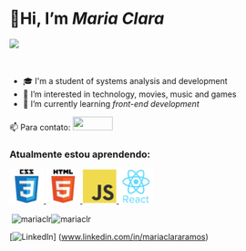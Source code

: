 # 👋Hi, I’m *Maria Clara*

<p align="left"><img src="https://i.pinimg.com/originals/75/8f/1c/758f1cd8cede9c3e4711306fc030f4ce.gif" width="250">
</p>
<br>

- :mortar_board: I'm a student of systems analysis and development 
- 👀 I’m interested in technology, movies, music and games 
- 🌱 I’m currently learning *front-end development*


📫 Para contato: <a href = "mailto:contatom.claraoliveiraramos@gmail.com"><img src="https://img.shields.io/badge/Gmail-D14836?style=for-the-badge&logo=gmail&logoColor=white" target="_blank" width="70" height="24" ></a>



<h3 align="left"> Atualmente estou aprendendo:</h3>
<p align="left"> <a href="https://www.w3schools.com/css/" target="_blank" rel="noreferrer"> <img src="https://raw.githubusercontent.com/devicons/devicon/master/icons/css3/css3-original-wordmark.svg" alt="css3" width="60" height="60"/> </a> <a href="https://www.w3.org/html/" target="_blank" rel="noreferrer"> <img src="https://raw.githubusercontent.com/devicons/devicon/master/icons/html5/html5-original-wordmark.svg" alt="html5" width="60" height="60"/> </a> <a href="https://developer.mozilla.org/en-US/docs/Web/JavaScript" target="_blank" rel="noreferrer"> <img src="https://raw.githubusercontent.com/devicons/devicon/master/icons/javascript/javascript-original.svg" alt="javascript" width="60" height="60"/> </a> <a href="https://reactjs.org/" target="_blank" rel="noreferrer"> <img src="https://raw.githubusercontent.com/devicons/devicon/master/icons/react/react-original-wordmark.svg" alt="react" width="60" height="60"/> </a> </p>


<p>&nbsp;<img align="center" src="https://github-readme-stats.vercel.app/api?username=mariaclr&show_icons=true&theme=dark&locale=en" alt="mariaclr" 

<p><img align="center" src="https://github-readme-streak-stats.herokuapp.com/?user=mariaclr&theme=dark" alt="mariaclr" /></p>

[![LinkedIn](https://img.shields.io/badge/LinkedIn-000?style=for-the-badge&logo=linkedin&logoColor=0E76A8)] (www.linkedin.com/in/mariaclararamos)

<!---
MariaClr/MariaClr is a ✨ special ✨ repository because its `README.md` (this file) appears on your GitHub profile.
You can click the Preview link to take a look at your changes.
--->
